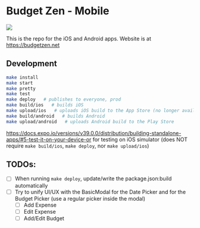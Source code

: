 # Budget Zen - Mobile

[![](https://github.com/BrunoBernardino/budgetzen-mobile/workflows/Run%20Tests/badge.svg)](https://github.com/BrunoBernardino/budgetzen-mobile/actions?workflow=Run+Tests)

This is the repo for the iOS and Android apps. Website is at https://budgetzen.net

## Development

```bash
make install
make start
make pretty
make test
make deploy   # publishes to everyone, prod
make build/ios   # builds iOS
make upload/ios   # uploads iOS build to the App Store (no longer available, use Transporter with the build from the above command)
make build/android   # builds Android
make upload/android   # uploads Android build to the Play Store
```

https://docs.expo.io/versions/v39.0.0/distribution/building-standalone-apps/#5-test-it-on-your-device-or for testing on iOS simulator (does NOT require `make build/ios`, `make deploy`, nor `make upload/ios`)

## TODOs:

- [ ] When running `make deploy`, update/write the package.json:build automatically
- [ ] Try to unify UI/UX with the BasicModal for the Date Picker and for the Budget Picker (use a regular picker inside the modal)
  - [ ] Add Expense
  - [ ] Edit Expense
  - [ ] Add/Edit Budget
